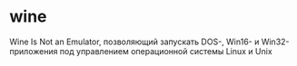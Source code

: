 # wine  

Wine Is Not an Emulator, позволяющий запускать DOS-, Win16- и Win32-приложения под управлением операционной системы Linux и Unix
